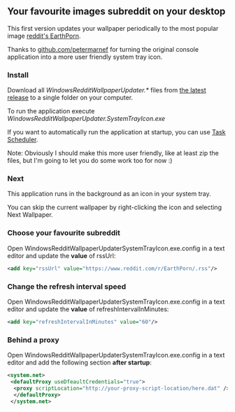## Your favourite images subreddit on your desktop

This first version updates your wallpaper periodically to the most popular image [reddit's EarthPorn](https://www.reddit.com/r/EarthPorn/).

Thanks to [github.com/petermarnef](https://github.com/petermarnef) for turning the original console application into a more user friendly system tray icon.

### Install

Download all *WindowsRedditWallpaperUpdater.\** files from [the latest release](https://github.com/danpadmore/WindowsRedditWallpaperUpdater/releases) to a single folder on your computer. 

To run the application execute	*WindowsRedditWallpaperUpdater.SystemTrayIcon.exe*

If you want to automatically run the application at startup, you can use [Task Scheduler](https://msdn.microsoft.com/en-us/library/windows/desktop/aa383614(v=vs.85).aspx).


Note: Obviously I should make this more user friendly, like at least zip the files, but I'm going to let you do some work too for now :)

### Next

This application runs in the background as an icon in your system tray.

You can skip the current wallpaper by right-clicking the icon and selecting Next Wallpaper.

### Choose your favourite subreddit

Open WindowsRedditWallpaperUpdaterSystemTrayIcon.exe.config in a text editor and update the **value** of rssUrl:    
```xml
<add key="rssUrl" value="https://www.reddit.com/r/EarthPorn/.rss"/>
```

### Change the refresh interval speed

Open WindowsRedditWallpaperUpdaterSystemTrayIcon.exe.config in a text editor and update the **value** of refreshIntervalInMinutes:

```xml
<add key="refreshIntervalInMinutes" value="60"/>
```

### Behind a proxy

Open WindowsRedditWallpaperUpdaterSystemTrayIcon.exe.config in a text editor and add the following section **after startup**:

```xml
<system.net>
 <defaultProxy useDfeaultCredentials="true">
  <proxy scriptLocation="http://your-proxy-script-location/here.dat" />
  </defaultProxy>
 </system.net>
```
